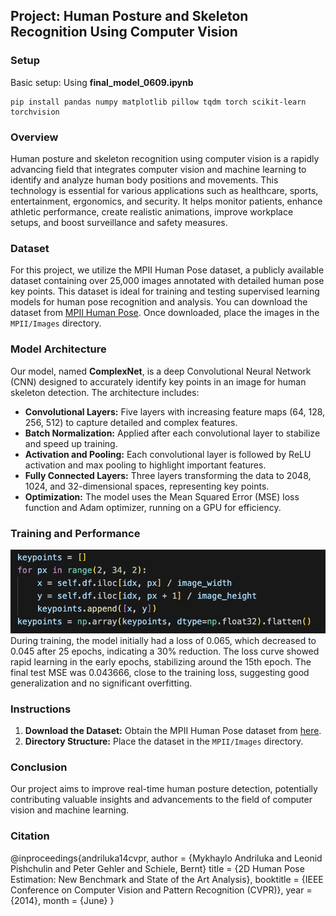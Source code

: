 ## Project: Human Posture and Skeleton Recognition Using Computer Vision

### Setup

Basic setup:
Using **final_model_0609.ipynb**
```
pip install pandas numpy matplotlib pillow tqdm torch scikit-learn torchvision
```

### Overview

Human posture and skeleton recognition using computer vision is a rapidly advancing field that integrates computer vision and machine learning to identify and analyze human body positions and movements. This technology is essential for various applications such as healthcare, sports, entertainment, ergonomics, and security. It helps monitor patients, enhance athletic performance, create realistic animations, improve workplace setups, and boost surveillance and safety measures.

### Dataset

For this project, we utilize the MPII Human Pose dataset, a publicly available dataset containing over 25,000 images annotated with detailed human pose key points. This dataset is ideal for training and testing supervised learning models for human pose recognition and analysis. You can download the dataset from [MPII Human Pose](http://human-pose.mpi-inf.mpg.de/). Once downloaded, place the images in the `MPII/Images` directory.

### Model Architecture

Our model, named **ComplexNet**, is a deep Convolutional Neural Network (CNN) designed to accurately identify key points in an image for human skeleton detection. The architecture includes:

- **Convolutional Layers:** Five layers with increasing feature maps (64, 128, 256, 512) to capture detailed and complex features.
- **Batch Normalization:** Applied after each convolutional layer to stabilize and speed up training.
- **Activation and Pooling:** Each convolutional layer is followed by ReLU activation and max pooling to highlight important features.
- **Fully Connected Layers:** Three layers transforming the data to 2048, 1024, and 32-dimensional spaces, representing key points.
- **Optimization:** The model uses the Mean Squared Error (MSE) loss function and Adam optimizer, running on a GPU for efficiency.

### Training and Performance
![Normalization](Normalization.jpg)
During training, the model initially had a loss of 0.065, which decreased to 0.045 after 25 epochs, indicating a 30% reduction. The loss curve showed rapid learning in the early epochs, stabilizing around the 15th epoch. The final test MSE was 0.043666, close to the training loss, suggesting good generalization and no significant overfitting.

### Instructions

1. **Download the Dataset:** Obtain the MPII Human Pose dataset from [here](http://human-pose.mpi-inf.mpg.de/).
2. **Directory Structure:** Place the dataset in the `MPII/Images` directory.

### Conclusion

Our project aims to improve real-time human posture detection, potentially contributing valuable insights and advancements to the field of computer vision and machine learning.

### Citation
@inproceedings{andriluka14cvpr,
               author = {Mykhaylo Andriluka and Leonid Pishchulin and Peter Gehler and Schiele, Bernt}
               title = {2D Human Pose Estimation: New Benchmark and State of the Art Analysis},
               booktitle = {IEEE Conference on Computer Vision and Pattern Recognition (CVPR)},
               year = {2014},
               month = {June}
}